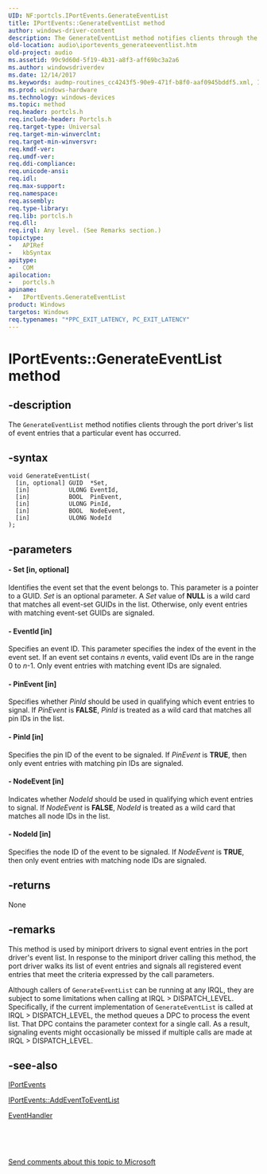```yaml
---
UID: NF:portcls.IPortEvents.GenerateEventList
title: IPortEvents::GenerateEventList method
author: windows-driver-content
description: The GenerateEventList method notifies clients through the port driver's list of event entries that a particular event has occurred.
old-location: audio\iportevents_generateeventlist.htm
old-project: audio
ms.assetid: 99c9d60d-5f19-4b31-a8f3-aff69bc3a2a6
ms.author: windowsdriverdev
ms.date: 12/14/2017
ms.keywords: audmp-routines_cc4243f5-90e9-471f-b8f0-aaf0945bddf5.xml, IPortEvents interface [Audio Devices], GenerateEventList method, GenerateEventList method [Audio Devices], IPortEvents interface, IPortEvents, portcls/IPortEvents::GenerateEventList, IPortEvents::GenerateEventList, audio.iportevents_generateeventlist, GenerateEventList method [Audio Devices], GenerateEventList
ms.prod: windows-hardware
ms.technology: windows-devices
ms.topic: method
req.header: portcls.h
req.include-header: Portcls.h
req.target-type: Universal
req.target-min-winverclnt: 
req.target-min-winversvr: 
req.kmdf-ver: 
req.umdf-ver: 
req.ddi-compliance: 
req.unicode-ansi: 
req.idl: 
req.max-support: 
req.namespace: 
req.assembly: 
req.type-library: 
req.lib: portcls.h
req.dll: 
req.irql: Any level. (See Remarks section.)
topictype:
-	APIRef
-	kbSyntax
apitype:
-	COM
apilocation:
-	portcls.h
apiname:
-	IPortEvents.GenerateEventList
product: Windows
targetos: Windows
req.typenames: "*PPC_EXIT_LATENCY, PC_EXIT_LATENCY"
---
```


# IPortEvents::GenerateEventList method


## -description


The <code>GenerateEventList</code> method notifies clients through the port driver's list of event entries that a particular event has occurred.


## -syntax


````
void GenerateEventList(
  [in, optional] GUID  *Set,
  [in]           ULONG EventId,
  [in]           BOOL  PinEvent,
  [in]           ULONG PinId,
  [in]           BOOL  NodeEvent,
  [in]           ULONG NodeId
);
````


## -parameters




#### - Set [in, optional]

Identifies the event set that the event belongs to. This parameter is a pointer to a GUID. <i>Set</i> is an optional parameter. A <i>Set</i> value of <b>NULL</b> is a wild card that matches all event-set GUIDs in the list. Otherwise, only event entries with matching event-set GUIDs are signaled.


#### - EventId [in]

Specifies an event ID. This parameter specifies the index of the event in the event set. If an event set contains <i>n</i> events, valid event IDs are in the range 0 to <i>n</i>-1. Only event entries with matching event IDs are signaled.


#### - PinEvent [in]

Specifies whether <i>PinId</i> should be used in qualifying which event entries to signal. If <i>PinEvent</i> is <b>FALSE</b>, <i>PinId</i> is treated as a wild card that matches all pin IDs in the list.


#### - PinId [in]

Specifies the pin ID of the event to be signaled. If <i>PinEvent</i> is <b>TRUE</b>, then only event entries with matching pin IDs are signaled.


#### - NodeEvent [in]

Indicates whether <i>NodeId</i> should be used in qualifying which event entries to signal. If <i>NodeEvent</i> is <b>FALSE</b>, <i>NodeId</i> is treated as a wild card that matches all node IDs in the list.


#### - NodeId [in]

Specifies the node ID of the event to be signaled. If <i>NodeEvent</i> is <b>TRUE</b>, then only event entries with matching node IDs are signaled.


## -returns


None



## -remarks


This method is used by miniport drivers to signal event entries in the port driver's event list. In response to the miniport driver calling this method, the port driver walks its list of event entries and signals all registered event entries that meet the criteria expressed by the call parameters.

Although callers of <code>GenerateEventList</code> can be running at any IRQL, they are subject to some limitations when calling at IRQL &gt; DISPATCH_LEVEL. Specifically, if the current implementation of <code>GenerateEventList</code> is called at IRQL &gt; DISPATCH_LEVEL, the method queues a DPC to process the event list. That DPC contains the parameter context for a single call. As a result, signaling events might occasionally be missed if multiple calls are made at IRQL &gt; DISPATCH_LEVEL.



## -see-also

<a href="..\portcls\nn-portcls-iportevents.md">IPortEvents</a>

<a href="https://msdn.microsoft.com/library/windows/hardware/ff536886">IPortEvents::AddEventToEventList</a>

<a href="..\portcls\nc-portcls-pcpfnevent_handler.md">EventHandler</a>

 

 

<a href="mailto:wsddocfb@microsoft.com?subject=Documentation%20feedback [audio\audio]:%20IPortEvents::GenerateEventList method%20 RELEASE:%20(12/14/2017)&amp;body=%0A%0APRIVACY STATEMENT%0A%0AWe use your feedback to improve the documentation. We don't use your email address for any other purpose, and we'll remove your email address from our system after the issue that you're reporting is fixed. While we're working to fix this issue, we might send you an email message to ask for more info. Later, we might also send you an email message to let you know that we've addressed your feedback.%0A%0AFor more info about Microsoft's privacy policy, see http://privacy.microsoft.com/en-us/default.aspx." title="Send comments about this topic to Microsoft">Send comments about this topic to Microsoft</a>

